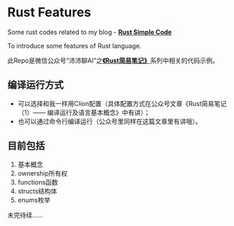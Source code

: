 # Rust Features
Some rust codes related to my blog - [**Rust Simple Code**](https://mp.weixin.qq.com/s/_wCDN89x3KmfyIBVCm-W5A)

To introduce some features of Rust language.

此Repo是微信公众号“沛沛聊AI”之[**《Rust简易笔记》**](https://mp.weixin.qq.com/s/_wCDN89x3KmfyIBVCm-W5A)系列中相关的代码示例。

## 编译运行方式
* 可以选择和我一样用Clion配置（具体配置方式在公众号文章《Rust简易笔记（1）—— 编译运行及语言基本概念》中有讲）；
* 也可以通过命令行编译运行（公众号里同样在这篇文章里有讲哦）。

## 目前包括
1. 基本概念
2. ownership所有权
3. functions函数
4. structs结构体
5. enums枚举

未完待续……
